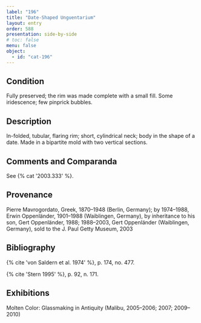 ```yaml
---
label: "196"
title: "Date-Shaped Unguentarium"
layout: entry
order: 588
presentation: side-by-side
# toc: false
menu: false
object:
  - id: "cat-196"
---
```


## Condition

Fully preserved; the rim was made complete with a small fill. Some iridescence; few pinprick bubbles.

## Description

In-folded, tubular, flaring rim; short, cylindrical neck; body in the shape of a date. Made in a bipartite mold with two vertical sections.

## Comments and Comparanda

See {% cat '2003.333' %}.

## Provenance

Pierre Mavrogordato, Greek, 1870–1948 (Berlin, Germany); by 1974–1988, Erwin Oppenländer, 1901–1988 (Waiblingen, Germany), by inheritance to his son, Gert Oppenländer, 1988; 1988–2003, Gert Oppenländer (Waiblingen, Germany), sold to the J. Paul Getty Museum, 2003

## Bibliography

{% cite 'von Saldern et al. 1974' %}, p. 174, no. 477.

{% cite 'Stern 1995' %}, p. 92, n. 171.

## Exhibitions

Molten Color: Glassmaking in Antiquity (Malibu, 2005–2006; 2007; 2009–2010)
